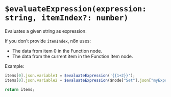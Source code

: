 # `$evaluateExpression(expression: string, itemIndex?: number)`

Evaluates a given string as expression.

If you don't provide `itemIndex`, n8n uses:

* The data from item 0 in the Function node.
* The data from the current item in the Function Item node.

Example:

```javascript
items[0].json.variable1 = $evaluateExpression('{{1+2}}');
items[0].json.variable2 = $evaluateExpression($node["Set"].json["myExpression"], 1);

return items;
```
